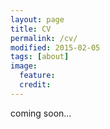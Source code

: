 ```yaml
---
layout: page
title: CV
permalink: /cv/
modified: 2015-02-05
tags: [about]
image:
  feature: 
  credit:  
---
```


coming soon...





